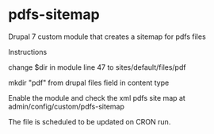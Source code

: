 # pdfs-sitemap
Drupal 7 custom module that creates a sitemap for pdfs files

Instructions

change $dir in module line 47 to sites/default/files/pdf

mkdir "pdf" from drupal files field in content type

Enable the module and check the xml pdfs site map at admin/config/custom/pdfs-sitemap

The file is scheduled to be updated on CRON run.
